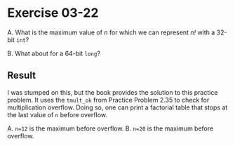 # Exercise 03-22

A. What is the maximum value of *n* for which we can represent *n!*
with a 32-bit `int`?

B. What about for a 64-bit `long`?

## Result

I was stumped on this, but the book provides the solution to this practice
problem. It uses the `tmult_ok` from Practice Problem 2.35 to check for
multiplication overflow. Doing so, one can print a factorial table that
stops at the last value of `n` before overflow.

A. `n=12` is the maximum before overflow.
B. `n=20` is the maximum before overflow.
